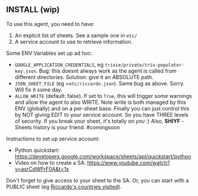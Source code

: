 
## INSTALL (wip)

To use this agent, you need to have:

1. An explicit list of sheets. See a sample one in `etc/`
2. A service account to use to retrieve information.

Some ENV Variables set up ad hoc:

* `GOOGLE_APPLICATION_CREDENTIALS`, eg `trixie/private/trix-populator-key.json`. Bug: this doesnt always work as the agent is called from different directories. Solution: give it an ABSOLUTE path.
* `JSON_SHEET_FILE` (eg =`etc/riccardo.json`). Same bug as above. Sorry. Will fix it some day.
* `ALLOW_WRITE` (default: false). If set to `True`, this will trigger some warnings and allow the agent to also WRITE. Note write is both managed by this ENV (globally) and on a per-sheet base.
  Finally you can just control this by NOT giving EDIT to your service account. So you have THREE levels of security. If you break your sheet, it's totally on *you* :) Also, **SHIYF** - Sheets history is your friend. #comingsoon

Instructions to set up service account:

* Python quickstart: https://developers.google.com/workspace/sheets/api/quickstart/python
* Video on how to create a SA: https://www.youtube.com/watch?v=asrCdWFrF0A&t=1s

Don't forget to give access to your sheet to the SA. Or, you can start with a PUBLIC sheet (eg [Riccardo's countries visited](https://docs.google.com/spreadsheets/d/1e2wW40dnFkWN2KX2q5sIavV0vujPWZgSvEq09qdHqQ8/edit?gid=0#gid=0)).
